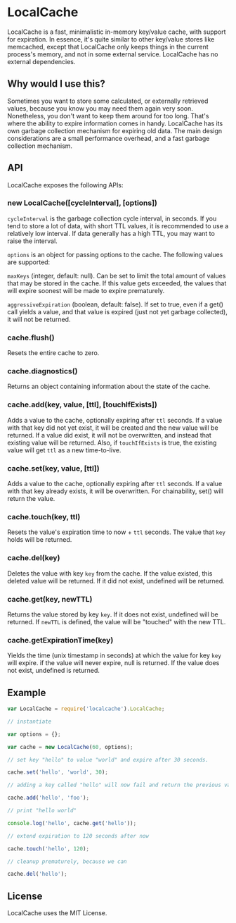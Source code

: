 # LocalCache

LocalCache is a fast, minimalistic in-memory key/value cache, with support for expiration.
In essence, it's quite similar to other key/value stores like memcached, except that LocalCache
only keeps things in the current process's memory, and not in some external service.
LocalCache has no external dependencies.

## Why would I use this?

Sometimes you want to store some calculated, or externally retrieved values, because you know
you may need them again very soon. Nonetheless, you don't want to keep them around for too long.
That's where the ability to expire information comes in handy. LocalCache has its own garbage
collection mechanism for expiring old data. The main design considerations are a small
performance overhead, and a fast garbage collection mechanism.

## API

LocalCache exposes the following APIs:

### new LocalCache([cycleInterval], [options])

`cycleInterval` is the garbage collection cycle interval, in seconds. If you tend to store a lot
of data, with short TTL values, it is recommended to use a relatively low interval. If data
generally has a high TTL, you may want to raise the interval.

`options` is an object for passing options to the cache. The following values are supported:

`maxKeys` (integer, default: null). Can be set to limit the total amount of values that may be
stored in the cache. If this value gets exceeded, the values that will expire soonest will be made
to expire prematurely.

`aggressiveExpiration` (boolean, default: false). If set to true, even if a get() call yields a value,
and that value is expired (just not yet garbage collected), it will not be returned.

### cache.flush()

Resets the entire cache to zero.

### cache.diagnostics()

Returns an object containing information about the state of the cache.

### cache.add(key, value, [ttl], [touchIfExists])

Adds a value to the cache, optionally expiring after `ttl` seconds. If a value with that key did not yet
exist, it will be created and the new value will be returned. If a value did exist, it will not be
overwritten, and instead that existing value will be returned. Also, if `touchIfExists` is true, the
existing value will get `ttl` as a new time-to-live.

### cache.set(key, value, [ttl])

Adds a value to the cache, optionally expiring after `ttl` seconds. If a value with that key already
exists, it will be overwritten. For chainability, set() will return the value.

### cache.touch(key, ttl)

Resets the value's expiration time to now + `ttl` seconds. The value that `key` holds will be returned.

### cache.del(key)

Deletes the value with key `key` from the cache. If the value existed, this deleted value will be returned.
If it did not exist, undefined will be returned.

### cache.get(key, newTTL)

Returns the value stored by key `key`. If it does not exist, undefined will be returned. If `newTTL` is
defined, the value will be "touched" with the new TTL.

### cache.getExpirationTime(key)

Yields the time (unix timestamp in seconds) at which the value for key `key` will expire. if the value
will never expire, null is returned. If the value does not exist, undefined is returned.


## Example

``` javascript
var LocalCache = require('localcache').LocalCache;

// instantiate

var options = {};

var cache = new LocalCache(60, options);

// set key "hello" to value "world" and expire after 30 seconds.

cache.set('hello', 'world', 30);

// adding a key called "hello" will now fail and return the previous value "world".

cache.add('hello', 'foo');

// print "hello world"

console.log('hello', cache.get('hello'));

// extend expiration to 120 seconds after now

cache.touch('hello', 120);

// cleanup prematurely, because we can

cache.del('hello');
```

## License

LocalCache uses the MIT License.
